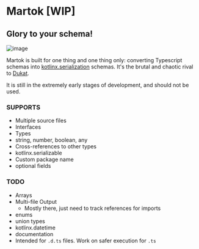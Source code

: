 Martok [WIP]
==
## Glory to your schema!

![image](https://user-images.githubusercontent.com/542872/141661639-3dc8c2e3-d44d-4e56-bed5-7aea1c1f4cb8.png)


Martok is built for one thing and one thing only: 
converting Typescript schemas into 
[kotlinx.serialization](https://github.com/Kotlin/kotlinx.serialization) 
schemas. It's the brutal and chaotic rival to 
[Dukat](https://github.com/Kotlin/dukat).

It is still in the extremely early stages of development, and should not be used.

### SUPPORTS
* Multiple source files
* Interfaces
* Types
* string, number, boolean, any
* Cross-references to other types
* kotlinx.serializable
* Custom package name
* optional fields

### TODO
* Arrays
* Multi-file Output
  * Mostly there, just need to track references for imports
* enums
* union types
* kotlinx.datetime
* documentation
* Intended for `.d.ts` files. Work on safer execution for `.ts` 
